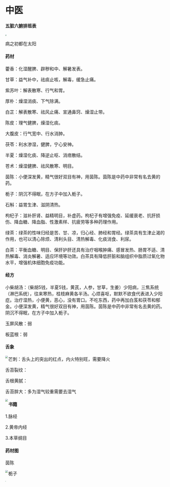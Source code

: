# 中医

#### 五脏六腑排班表

<img src="https://gimg2.baidu.com/image_search/src=http%3A%2F%2Fimg.alicdn.com%2Fbao%2Fuploaded%2Fi1%2F2857907579%2FO1CN01ZSreVe25rEPJHfV8S_%21%210-item_pic.jpg&refer=http%3A%2F%2Fimg.alicdn.com&app=2002&size=f9999,10000&q=a80&n=0&g=0n&fmt=auto?sec=1707185677&t=de1bad59834d6bd21db6ae4bd7e63006" style="zoom:25%" >

病之初都在太阳

#### 药材

藿香：化湿醒脾、辟秽和中、解暑发表。

甘草：益气补中，祛痰止咳，解毒，缓急止痛。

紫苏叶：解表散寒、行气和胃。

厚朴：燥湿消痰、下气除满。

白芷：解表散寒、祛风止痛、宣通鼻窍、燥湿止带。

陈皮：理气健脾，燥湿化痰。

大腹皮：行气宽中、行水消肿。

茯苓：利水渗湿，健脾，宁心安神。

半夏：燥湿化痰、降逆止呕、消痞散结。

苍术：燥湿健脾、祛风散寒、明目。

茵陈：小便深发黄，精气很好双目有神，用茵陈。茵陈是中药中非常有名去黄的药。

栀子：阴沉不得眠，在方子中加入栀子。

石斛：益胃生津、滋阴清热。

枸杞子：滋补肝肾、益精明目，补虚药。枸杞子有增强免疫、延缓衰老、抗肝损伤、降血糖、降血脂、性激素样、抗疲劳等多种药理作用。

绿茶：绿茶的性味归经是苦、甘、凉，归心经、肺经和胃经。绿茶具有生津止渴的作用，也可以清心除烦、清利头目、清热解毒、化痰消食、利尿。

白茶：平衡血糖、明目、保肝护肝还具有治疗咽喉肿痛、感冒发热、肠胃不适、清热解毒、消炎解暑、适应环境等功效。白茶具有降低肝脏和脑组织中脂质过氧化物水平，增强机体细胞免疫功能。

#### 经方

小柴胡汤：（柴胡5钱，半夏5钱，黄芪，人参，甘草，生姜）少阳病，三焦系统（淋巴系统），往来寒热，桂枝麻黄各半汤。心烦喜呕，默默不欲食代表进入少阳症。治疗湿热，小便黄，恶心，没有胃口。不吃东西，药中再加白芨和茯苓和郁金。小便深发黄，精气很好双目有神，用茵陈。茵陈是中药中非常有名去黄的药。阴沉不得眠，在方子中加入栀子。



玉屏风散：弱



板蓝根：弱



#### 舌象

<img src="https://gitee.com/u9king/ImageHostingService/raw/master/Encyclopaedia/%E8%88%8C%E8%B1%A1%E5%BF%83%E7%81%AB%E6%97%BA.png" style="zoom:50%" align="left">

芒刺：舌头上的突出的红点，内火特别旺，需要降火



舌苔裂纹：

舌根黄腻：

舌苔胖大：多为湿气较重需要去湿气

<img src="https://gitee.com/u9king/ImageHostingService/raw/master/Encyclopaedia/%E8%88%8C%E8%B1%A1.jpg" style="zoom:50%" align="left">

#### 书籍

1.脉经

2.黄帝内经

3.本草纲目





#### 药材图

茵陈

<img src="https://img0.baidu.com/it/u=389563184,1162393914&fm=253&fmt=auto&app=138&f=JPEG?w=500&h=500" style="zoom:50%" align="left">

栀子

<img src="https://img1.dxycdn.com/2018/0223/945/3262834071533310938-8w.jpg" style="zoom:10%" align=left> 

